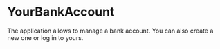 # YourBankAccount
The application allows to manage a bank account. You can also create a new one or log in to yours. 
